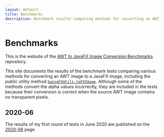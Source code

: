 ```yaml
---
layout: default
title: Benchmarks
description: Benchmark results comparing methods for converting an AWT image to a JavaFX image.
---
```


# Benchmarks

This is the website of the [AWT to JavaFX Image Conversion Benchmarks](https://github.com/jgneff/tofximage) repository.

This site documents the results of the benchmark tests comparing various methods for converting an AWT image to a JavaFX image, including the public utility method [`SwingFXUtils.toFXImage`](https://github.com/jgneff/tofximage/blob/master/src/main/java/javafx/embed/swing/SwingFXUtils.java).
Although some of the methods convert the alpha values incorrectly, they are included in the tests because their conversion is correct when the source AWT image contains no transparent pixels.

## 2020-06

The results of my first round of tests in June 2020 are published on the [2020-06](2020-06/) page.
